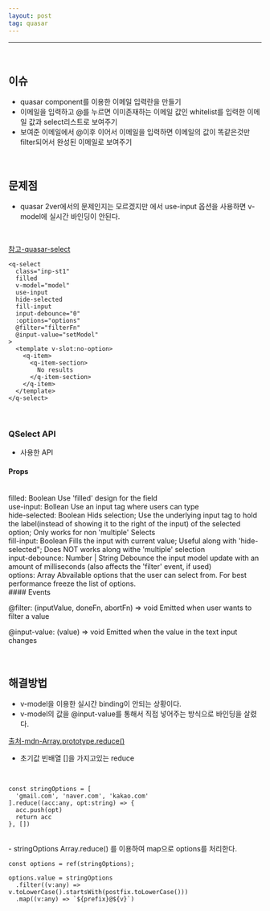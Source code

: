 ```yaml
---
layout: post
tag: quasar
---
```

***
<br>

## 이슈
- quasar component를 이용한 이메일 입력란을 만들기
- 이메일을 입력하고 @를 누르면 이미존재하는 이메일 값인 whitelist를 입력한 이메일 값과 select리스트로 보여주기
- 보여준 이메일에서 @이후 이어서 이메일을 입력하면 이메일의 값이 똑같은것만 filter되어서 완성된 이메일로 보여주기

<br>

## 문제점
- quasar 2ver에서의 문제인지는 모르겠지만 <q-select>에서 use-input 옵션을 사용하면 v-model에 실시간 바인딩이 안된다.

<br>

[참고-quasar-select](https://quasar.dev/vue-components/select)

```
<q-select
  class="inp-st1"
  filled
  v-model="model"
  use-input
  hide-selected
  fill-input
  input-debounce="0"
  :options="options"
  @filter="filterFn"
  @input-value="setModel"
>
  <template v-slot:no-option>
    <q-item>
      <q-item-section>
        No results
      </q-item-section>
    </q-item>
  </template>
</q-select>
```
<br>

### QSelect API
- 사용한 API

#### Props
<br>
filled: Boolean
Use 'filled' design for the field
<br>
use-input: Bollean
Use an input tag where users can type
<br>
hide-selected: Boolean
Hids selection; Use the underlying input tag to hold the label(instead of showing it to the right of the input) of the selected option;
Only works for non 'multiple' Selects
<br>
fill-input: Boolean
Fills the input with current value; Useful along with 'hide-selected"; Does NOT works along withe 'multiple' selection
<br>
input-debounce: Number | String
Debounce the input model update with an amount of milliseconds (also affects the 'filter' event, if used)
<br>
options: Array
Abvailable options that the user can select from. For best performance freeze the list of options.
<br>
#### Events

@filter: (inputValue, doneFn, abortFn) => void
Emitted when user wants to filter a value

@input-value: (value) => void
Emitted when the value in the text input changes

<br>

## 해결방법

- v-model을 이용한 실시간 binding이 안되는 상황이다.
- v-model의 값을 @input-value를 통해서 직접 넣어주는 방식으로 바인딩을 살렸다.

[출처-mdn-Array.prototype.reduce()](https://developer.mozilla.org/ko/docs/Web/JavaScript/Reference/Global_Objects/Array/reduce)


- 초기값 빈배열 []을 가지고있는 reduce
<br>

```
const stringOptions = [
  'gmail.com', 'naver.com', 'kakao.com'
].reduce((acc:any, opt:string) => {
  acc.push(opt)
  return acc
}, [])
```
<br>
- stringOptions Array.reduce() 를 이용하여 map으로 options를 처리한다.
<br>

```
const options = ref(stringOptions);

options.value = stringOptions
  .filter((v:any) => v.toLowerCase().startsWith(postfix.toLowerCase()))
  .map((v:any) => `${prefix}@${v}`)

```



